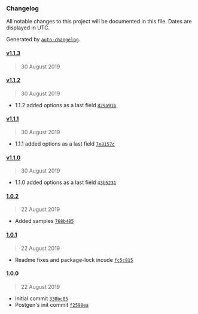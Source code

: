 ### Changelog

All notable changes to this project will be documented in this file. Dates are displayed in UTC.

Generated by [`auto-changelog`](https://github.com/CookPete/auto-changelog).

#### [v1.1.3](https://github.com/Phara0h/Postgen/compare/v1.1.2...v1.1.3)

> 30 August 2019

#### [v1.1.2](https://github.com/Phara0h/Postgen/compare/v1.1.1...v1.1.2)

> 30 August 2019

- 1.1.2 added options as a last field [`829a91b`](https://github.com/Phara0h/Postgen/commit/829a91bc05d8cc90fdeadff6b8224c6231617fe7)

#### [v1.1.1](https://github.com/Phara0h/Postgen/compare/v1.1.0...v1.1.1)

> 30 August 2019

- 1.1.1 added options as a last field [`7e8157c`](https://github.com/Phara0h/Postgen/commit/7e8157cfea9fc33523ff15896e0cc1a730b2e8a7)

#### [v1.1.0](https://github.com/Phara0h/Postgen/compare/1.0.2...v1.1.0)

> 30 August 2019

- 1.1.0 added options as a last field [`43b5231`](https://github.com/Phara0h/Postgen/commit/43b52312f8c491dd2578126b2502363de2cf43dd)

#### [1.0.2](https://github.com/Phara0h/Postgen/compare/1.0.1...1.0.2)

> 22 August 2019

- Added samples [`768b485`](https://github.com/Phara0h/Postgen/commit/768b4855ee3ec8639f1ad5e460cd02dfcf448102)

#### [1.0.1](https://github.com/Phara0h/Postgen/compare/1.0.0...1.0.1)

> 22 August 2019

- Readme fixes and package-lock incude [`fc5c815`](https://github.com/Phara0h/Postgen/commit/fc5c815199d66efb08170bc6a5be8c9a0d84b5a1)

#### 1.0.0

> 22 August 2019

- Initial commit [`330bc05`](https://github.com/Phara0h/Postgen/commit/330bc050df98e618e480aeb4a9189566252aefcb)
- Postgen's init commit [`f2598ea`](https://github.com/Phara0h/Postgen/commit/f2598eac3ee85f44238c474ae558c67736ad7047)
